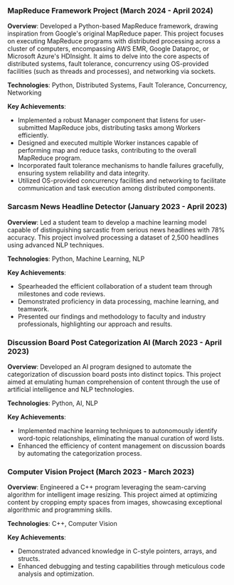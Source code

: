 
### MapReduce Framework Project  (March 2024 - April 2024)

**Overview**: Developed a Python-based MapReduce framework, drawing inspiration from Google's original MapReduce paper. This project focuses on executing MapReduce programs with distributed processing across a cluster of computers, encompassing AWS EMR, Google Dataproc, or Microsoft Azure's HDInsight. It aims to delve into the core aspects of distributed systems, fault tolerance, concurrency using OS-provided facilities (such as threads and processes), and networking via sockets.

**Technologies**: Python, Distributed Systems, Fault Tolerance, Concurrency, Networking

**Key Achievements**:
- Implemented a robust Manager component that listens for user-submitted MapReduce jobs, distributing tasks among Workers efficiently.
- Designed and executed multiple Worker instances capable of performing map and reduce tasks, contributing to the overall MapReduce program.
- Incorporated fault tolerance mechanisms to handle failures gracefully, ensuring system reliability and data integrity.
- Utilized OS-provided concurrency facilities and networking to facilitate communication and task execution among distributed components.


### Sarcasm News Headline Detector (January 2023 - April 2023)

**Overview**: Led a student team to develop a machine learning model capable of distinguishing sarcastic from serious news headlines with 78% accuracy. This project involved processing a dataset of 2,500 headlines using advanced NLP techniques.

**Technologies**: Python, Machine Learning, NLP

**Key Achievements**:
- Spearheaded the efficient collaboration of a student team through milestones and code reviews.
- Demonstrated proficiency in data processing, machine learning, and teamwork.
- Presented our findings and methodology to faculty and industry professionals, highlighting our approach and results.

### Discussion Board Post Categorization AI (March 2023 - April 2023)

**Overview**: Developed an AI program designed to automate the categorization of discussion board posts into distinct topics. This project aimed at emulating human comprehension of content through the use of artificial intelligence and NLP technologies.

**Technologies**: Python, AI, NLP

**Key Achievements**:
- Implemented machine learning techniques to autonomously identify word-topic relationships, eliminating the manual curation of word lists.
- Enhanced the efficiency of content management on discussion boards by automating the categorization process.

### Computer Vision Project (March 2023 - March 2023)

**Overview**: Engineered a C++ program leveraging the seam-carving algorithm for intelligent image resizing. This project aimed at optimizing content by cropping empty spaces from images, showcasing exceptional algorithmic and programming skills.

**Technologies**: C++, Computer Vision

**Key Achievements**:
- Demonstrated advanced knowledge in C-style pointers, arrays, and structs.
- Enhanced debugging and testing capabilities through meticulous code analysis and optimization.

